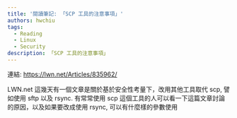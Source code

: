 ```yaml
---
title: '閱讀筆記: 「SCP 工具的注意事項」'
authors: hwchiu
tags:
  - Reading
  - Linux
  - Security
description: 「SCP 工具的注意事項」
---
```


連結: https://lwn.net/Articles/835962/

LWN.net 這幾天有一個文章是關於基於安全性考量下，改用其他工具取代 scp, 譬如使用 sftp 以及 rsync.
有常常使用 scp 這個工具的人可以看一下這篇文章討論的原因，以及如果要改成使用 rsync, 可以有什麼樣的參數使用
